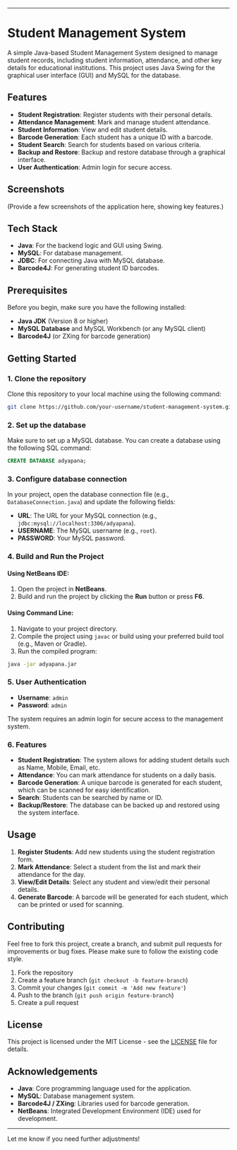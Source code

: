 
---

# Student Management System

A simple Java-based Student Management System designed to manage student records, including student information, attendance, and other key details for educational institutions. This project uses Java Swing for the graphical user interface (GUI) and MySQL for the database.

## Features
- **Student Registration**: Register students with their personal details.
- **Attendance Management**: Mark and manage student attendance.
- **Student Information**: View and edit student details.
- **Barcode Generation**: Each student has a unique ID with a barcode.
- **Student Search**: Search for students based on various criteria.
- **Backup and Restore**: Backup and restore database through a graphical interface.
- **User Authentication**: Admin login for secure access.

## Screenshots
(Provide a few screenshots of the application here, showing key features.)

## Tech Stack
- **Java**: For the backend logic and GUI using Swing.
- **MySQL**: For database management.
- **JDBC**: For connecting Java with MySQL database.
- **Barcode4J**: For generating student ID barcodes.

## Prerequisites
Before you begin, make sure you have the following installed:

- **Java JDK** (Version 8 or higher)
- **MySQL Database** and MySQL Workbench (or any MySQL client)
- **Barcode4J** (or ZXing for barcode generation)

## Getting Started

### 1. Clone the repository
Clone this repository to your local machine using the following command:

```bash
git clone https://github.com/your-username/student-management-system.git
```

### 2. Set up the database
Make sure to set up a MySQL database. You can create a database using the following SQL command:

```sql
CREATE DATABASE adyapana;
```

### 3. Configure database connection
In your project, open the database connection file (e.g., `DatabaseConnection.java`) and update the following fields:

- **URL**: The URL for your MySQL connection (e.g., `jdbc:mysql://localhost:3306/adyapana`).
- **USERNAME**: The MySQL username (e.g., `root`).
- **PASSWORD**: Your MySQL password.

### 4. Build and Run the Project

#### Using NetBeans IDE:
1. Open the project in **NetBeans**.
2. Build and run the project by clicking the **Run** button or press **F6**.

#### Using Command Line:
1. Navigate to your project directory.
2. Compile the project using `javac` or build using your preferred build tool (e.g., Maven or Gradle).
3. Run the compiled program:
```bash
java -jar adyapana.jar
```

### 5. User Authentication

- **Username**: `admin`
- **Password**: `admin`

The system requires an admin login for secure access to the management system.

### 6. Features
- **Student Registration**: The system allows for adding student details such as Name, Mobile, Email, etc.
- **Attendance**: You can mark attendance for students on a daily basis.
- **Barcode Generation**: A unique barcode is generated for each student, which can be scanned for easy identification.
- **Search**: Students can be searched by name or ID.
- **Backup/Restore**: The database can be backed up and restored using the system interface.

## Usage

1. **Register Students**: Add new students using the student registration form.
2. **Mark Attendance**: Select a student from the list and mark their attendance for the day.
3. **View/Edit Details**: Select any student and view/edit their personal details.
4. **Generate Barcode**: A barcode will be generated for each student, which can be printed or used for scanning.

## Contributing

Feel free to fork this project, create a branch, and submit pull requests for improvements or bug fixes. Please make sure to follow the existing code style.

1. Fork the repository
2. Create a feature branch (`git checkout -b feature-branch`)
3. Commit your changes (`git commit -m 'Add new feature'`)
4. Push to the branch (`git push origin feature-branch`)
5. Create a pull request

## License

This project is licensed under the MIT License - see the [LICENSE](LICENSE) file for details.

## Acknowledgements
- **Java**: Core programming language used for the application.
- **MySQL**: Database management system.
- **Barcode4J / ZXing**: Libraries used for barcode generation.
- **NetBeans**: Integrated Development Environment (IDE) used for development.

---


Let me know if you need further adjustments!
